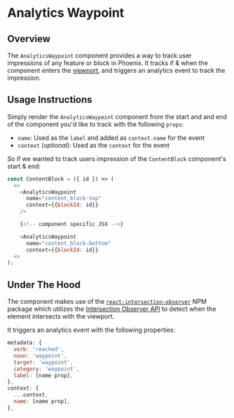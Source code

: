 # Analytics Waypoint

## Overview

The `AnalyticsWaypoint` component provides a way to track user impressions of any feature or block in Phoenix. It tracks if & when the component enters the [viewport](https://www.w3schools.com/css/css_rwd_viewport.asp), and triggers an analytics event to track the impression.

## Usage Instructions

Simply render the `AnalyticsWaypoint` component from the start and and end of the component you'd like to track with the following `props`:

- `name`: Used as the `label` and added as `context.name` for the event
- `context` (_optional_): Used as the `context` for the event

So if we wanted to track users impression of the `ContentBlock` component's start & end:

```js
const ContentBlock = ({ id }) => (
  <>
    <AnalyticsWaypoint
      name="content_block-top"
      context={{blockId: id}}
    />

    {<!-- component specific JSX -->}

    <AnalyticsWaypoint
      name="content_block-bottom"
      context={{blockId: id}}
  <>
);
```

## Under The Hood

The component makes use of the [`react-intersection-observer`](https://github.com/thebuilder/react-intersection-observer) NPM package which utilizes the [Intersection Observer API](https://developer.mozilla.org/en-US/docs/Web/API/Intersection_Observer_API) to detect when the element intersects with the viewport.

It triggers an analytics event with the following properties:

```js
metadata: {
  verb: 'reached',
  noun: 'waypoint',
  target: 'waypoint',
  category: 'waypoint',
  label: [name prop],
},
context: {
  ...context,
  name: [name prop],
},
```
